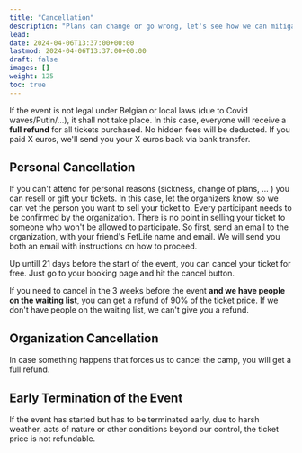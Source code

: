 ```yaml
---
title: "Cancellation"
description: "Plans can change or go wrong, let's see how we can mitigate issues."
lead: 
date: 2024-04-06T13:37:00+00:00
lastmod: 2024-04-06T13:37:00+00:00
draft: false
images: []
weight: 125
toc: true
---
```


If the event is not legal under Belgian or local laws (due to Covid waves/Putin/...), it shall not take place. In this case, everyone will receive a **full refund** for all tickets purchased. No hidden fees will be deducted. If you paid X euros, we'll send you your X euros back via bank transfer.


## Personal Cancellation

If you can't attend for personal reasons \(sickness, change of plans, ... \) you can resell or gift your tickets. In this case, let the organizers know, so we can vet the person you want to sell your ticket to. Every participant needs to be confirmed by the organization. There is no point in selling your ticket to someone who won't be allowed to participate. So first, send an email to the organization, with your friend's FetLife name and email. We will send you both an email with instructions on how to proceed.

Up untill 21 days before the start of the event, you can cancel your ticket for free. Just go to your booking page and hit the cancel button. 

If you need to cancel in the 3 weeks before the event **and we have people on the waiting list**, you can get a refund of 90% of the ticket price. If we don't have people on the waiting list, we can't give you a refund. 

## Organization Cancellation

In case something happens that forces us to cancel the camp, you will get a full refund.

## Early Termination of the Event

If the event has started but has to be terminated early, due to harsh weather, acts of nature or other conditions beyond our control, the ticket price is not refundable.
